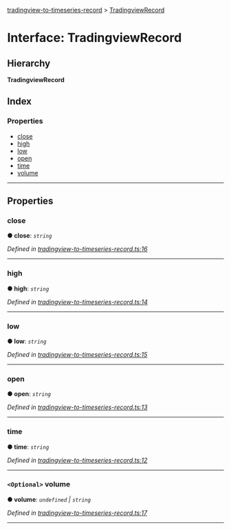 [tradingview-to-timeseries-record](../README.md) > [TradingviewRecord](../interfaces/tradingviewrecord.md)

# Interface: TradingviewRecord

## Hierarchy

**TradingviewRecord**

## Index

### Properties

* [close](tradingviewrecord.md#close)
* [high](tradingviewrecord.md#high)
* [low](tradingviewrecord.md#low)
* [open](tradingviewrecord.md#open)
* [time](tradingviewrecord.md#time)
* [volume](tradingviewrecord.md#volume)

---

## Properties

<a id="close"></a>

###  close

**● close**: *`string`*

*Defined in [tradingview-to-timeseries-record.ts:16](https://github.com/strong-roots-capital/tradingview-to-timeseries-record/blob/f7d3726/src/tradingview-to-timeseries-record.ts#L16)*

___
<a id="high"></a>

###  high

**● high**: *`string`*

*Defined in [tradingview-to-timeseries-record.ts:14](https://github.com/strong-roots-capital/tradingview-to-timeseries-record/blob/f7d3726/src/tradingview-to-timeseries-record.ts#L14)*

___
<a id="low"></a>

###  low

**● low**: *`string`*

*Defined in [tradingview-to-timeseries-record.ts:15](https://github.com/strong-roots-capital/tradingview-to-timeseries-record/blob/f7d3726/src/tradingview-to-timeseries-record.ts#L15)*

___
<a id="open"></a>

###  open

**● open**: *`string`*

*Defined in [tradingview-to-timeseries-record.ts:13](https://github.com/strong-roots-capital/tradingview-to-timeseries-record/blob/f7d3726/src/tradingview-to-timeseries-record.ts#L13)*

___
<a id="time"></a>

###  time

**● time**: *`string`*

*Defined in [tradingview-to-timeseries-record.ts:12](https://github.com/strong-roots-capital/tradingview-to-timeseries-record/blob/f7d3726/src/tradingview-to-timeseries-record.ts#L12)*

___
<a id="volume"></a>

### `<Optional>` volume

**● volume**: *`undefined` \| `string`*

*Defined in [tradingview-to-timeseries-record.ts:17](https://github.com/strong-roots-capital/tradingview-to-timeseries-record/blob/f7d3726/src/tradingview-to-timeseries-record.ts#L17)*

___

